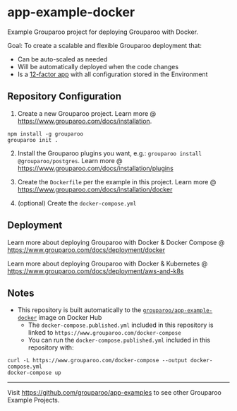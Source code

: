 # app-example-docker

Example Grouparoo project for deploying Grouparoo with Docker.

Goal: To create a scalable and flexible Grouparoo deployment that:

- Can be auto-scaled as needed
- Will be automatically deployed when the code changes
- Is a [12-factor app](https://12factor.net/) with all configuration stored in the Environment

## Repository Configuration

1. Create a new Grouparoo project. Learn more @ https://www.grouparoo.com/docs/installation.

```
npm install -g grouparoo
grouparoo init .
```

2. Install the Grouparoo plugins you want, e.g.: `grouparoo install @grouparoo/postgres`. Learn more @ https://www.grouparoo.com/docs/installation/plugins

3. Create the `Dockerfile` per the example in this project. Learn more @ https://www.grouparoo.com/docs/installation/docker
4. (optional) Create the `docker-compose.yml`

## Deployment

Learn more about deploying Grouparoo with Docker & Docker Compose @ https://www.grouparoo.com/docs/deployment/docker

Learn more about deploying Grouparoo with Docker & Kubernetes @ https://www.grouparoo.com/docs/deployment/aws-and-k8s

## Notes

- This repository is built automatically to the [`grouparoo/app-example-docker`](https://hub.docker.com/repository/docker/grouparoo/app-example-docker) image on Docker Hub
  - The `docker-compose.published.yml` included in this repository is linked to `https://www.grouparoo.com/docker-compose`
  - You can run the `docker-compose.published.yml` included in this repository with:

```
curl -L https://www.grouparoo.com/docker-compose --output docker-compose.yml
docker-compose up
```

---

Visit https://github.com/grouparoo/app-examples to see other Grouparoo Example Projects.
